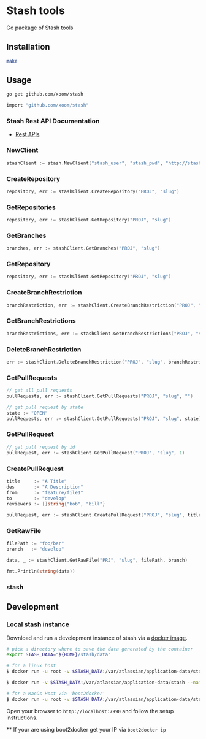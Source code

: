 Stash tools
===========

Go package of Stash tools

## Installation

```bash
make
```

## Usage

```bash
go get github.com/xoom/stash

import "github.com/xoom/stash"
```

### Stash Rest API Documentation

* [Rest APIs](https://developer.atlassian.com/stash/docs/latest/reference/rest-api.html)

### NewClient

```go
stashClient := stash.NewClient("stash_user", "stash_pwd", "http://stash-url.local:7990")
```

### CreateRepository

```go
repository, err := stashClient.CreateRepository("PROJ", "slug")
```

### GetRepositories

```go
repository, err := stashClient.GetRepository("PROJ", "slug")
```

### GetBranches

```go
branches, err := stashClient.GetBranches("PROJ", "slug")
```

### GetRepository

```go
repository, err := stashClient.GetRepository("PROJ", "slug")
```

### CreateBranchRestriction

```go
branchRestriction, err := stashClient.CreateBranchRestriction("PROJ", "slug", "develop", "user")
```

### GetBranchRestrictions

```go
branchRestrictions, err := stashClient.GetBranchRestrictions("PROJ", "slug")
```

### DeleteBranchRestriction

```go
err := stashClient.DeleteBranchRestriction("PROJ", "slug", branchRestriction.Id)
```

### GetPullRequests

```go
// get all pull requests
pullRequests, err := stashClient.GetPullRequests("PROJ", "slug", "")

// get pull request by state
state := "OPEN"
pullRequests, err := stashClient.GetPullRequests("PROJ", "slug", state)
```

### GetPullRequest

```go
// get pull request by id
pullRequest, err := stashClient.GetPullRequest("PROJ", "slug", 1)
```

### CreatePullRequest

```go
title     := "A Title"
des       := "A Description"
from      := "feature/file1"
to        := "develop"
reviewers := []string{"bob", "bill"}

pullRequest, err := stashClient.CreatePullRequest("PROJ", "slug", title, desc, from, to, reviewers)
```

### GetRawFile

```go
filePath := "foo/bar"
branch   := "develop"

data, _ := stashClient.GetRawFile("PRJ", "slug", filePath, branch)

fmt.Println(string(data))
```

### stash

## Development

### Local stash instance

Download and run a development instance of stash via a
[docker image](https://www.docker.com/).

```bash
# pick a directory where to save the data generated by the container
export STASH_DATA="${HOME}/stash/data"

# for a linux host
$ docker run -u root -v $STASH_DATA:/var/atlassian/application-data/stash atlassian/stash chown -R daemon  /var/atlassian/application-data/stash

$ docker run -v $STASH_DATA:/var/atlassian/application-data/stash --name="stash" -d -p 7990:7990 -p 7999:7999 atlassian/stash

# for a MacOs Host via 'boot2docker'
$ docker run -u root -v $STASH_DATA:/var/atlassian/application-data/stash --name=stash -d -p 7990:7990 -p 7999:7999 atlassian/stash
```

Open your browser to `http://localhost:7990` and follow the setup instructions.

** If your are using boot2docker get your IP via `boot2docker ip`
